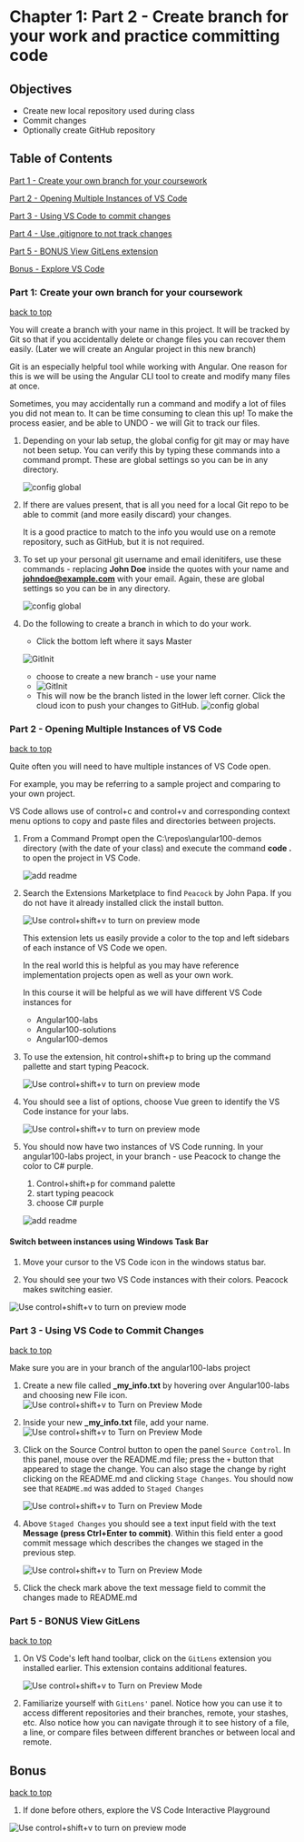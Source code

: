 # Chapter 1: Part 2 - Create branch for your work and practice committing code

## Objectives

* Create new local repository used during class
* Commit changes
* Optionally create GitHub repository


## Table of Contents

[Part 1 - Create your own branch for your coursework](#part-1-create-your-own-branch-for-your-coursework)

[Part 2 - Opening Multiple Instances of VS Code](#part-2---opening-multiple-instances-of-vs-code)

[Part 3 - Using VS Code to commit changes](#part-3---using-vs-code-to-commit-changes)

[Part 4 - Use .gitignore to not track changes](#part-4---using-gitignore-to-ignore-changes)

[Part 5 - BONUS View GitLens extension](#part-5---BONUS-view-gitlens)

[Bonus - Explore VS Code](#bonus)

   
### **Part 1: Create your own branch for your coursework**
[back to top](#table-of-contents)

You will create a branch with your name in this project. It will be tracked by Git so that if you accidentally delete or change files you can recover them easily. (Later we will create an Angular project in this new branch) 

Git is an especially helpful tool while working with Angular. One reason for this is we will be using the Angular CLI tool to create and modify many files at once. 
    
Sometimes, you may accidentally run a command and modify a lot of files you did not mean to. It can be time consuming to clean this up! To make the process easier, and be able to UNDO - we will Git to track our files.
   
1. Depending on your lab setup, the global config for git may or may have not been setup. You can verify this by typing these commands into a command prompt.  These are global settings so you can be in any directory.

    ![config global](../screenshots/git-config-global-check.png)

2. If there are values present, that is all you need for a local Git repo to be able to commit (and more easily discard) your changes.  
    
    It is a good practice to match to the info you would use on a remote repository, such as  GitHub, but it is not required.

3. To set up your personal git username and email idenitifers, use these commands - replacing **John Doe** inside the quotes with your name and **johndoe@example.com** with your email. Again, these are global settings so you can be in any directory.

    ![config global](../screenshots/git-config-global.png)

4. Do the following to create a branch in which to do your work.
    * Click the bottom left where it says Master 
   
    ![GitInit](../screenshots/2-click-master.png)
    * choose to create a new branch - use your name
    * ![GitInit](../screenshots/2-create-branch-with-your-name.png)
    * This will now be the branch listed in the lower left corner. Click the cloud icon to push your changes to GitHub.
    ![config global](../screenshots/2-your-name-lower-left.png)




### **Part 2 - Opening Multiple Instances of VS Code**
[back to top](#table-of-contents)

Quite often you will need to have multiple instances of VS Code open.

For example, you may be referring to a sample project and comparing to your own project. 

VS Code allows use of control+c and control+v and corresponding context menu options to copy and paste files and directories between projects.  

1. From a Command Prompt open the C:\repos\angular100-demos directory (with the date of your class) and execute the command **code .** to open the project in VS Code. 

    ![add readme](../screenshots/2-open-demos-from-prompt.png)


2. Search the Extensions Marketplace to find `Peacock` by John Papa. If you do not have it already installed click the install button.
   
   ![Use control+shift+v to turn on preview mode](../screenshots/extensions-install-menu.png)

    This extension lets us easily provide a color to the top and left sidebars of each instance of VS Code we open. 
    
    In the real world this is helpful as you may have reference implementation projects open as well as your own work.

    In this course it will be helpful as we will have different VS Code instances for 
    
    * Angular100-labs 
    * Angular100-solutions
    * Angular100-demos
    
3. To use the extension, hit control+shift+p to bring up the command pallette and start typing Peacock.
   
   ![Use control+shift+v to turn on preview mode](../screenshots/peacock-search.png)
   
4. You should see a list of options, choose Vue green to identify the VS Code instance for your labs.

   ![Use control+shift+v to turn on preview mode](../screenshots/peacock-favorites.png)

5. You should now have two instances of VS Code running. In your angular100-labs project, in your branch - use Peacock to change the color to C# purple. 

   1. Control+shift+p for command palette
   2. start typing peacock 
   3. choose C# purple
   
   ![add readme](../screenshots/my-course-purple.png)


#### Switch between instances using Windows Task Bar

1. Move your cursor to the VS Code icon in  the windows status bar.
   
2. You should see your two VS Code instances with their colors. Peacock makes switching easier.

 ![Use control+shift+v to turn on preview mode](../screenshots/VSCode-multiple-instances.png)


  
### **Part 3 - Using VS Code to Commit Changes**
[back to top](#table-of-contents)

Make sure you are in your branch of the angular100-labs project

1.  Create a new file called **_my_info.txt** by hovering over Angular100-labs and choosing new File icon.
    ![Use control+shift+v to Turn on Preview Mode](../screenshots/1-2-new-file-hover.png)
   
   
2.  Inside your new **_my_info.txt** file, add your name. 
    ![Use control+shift+v to Turn on Preview Mode](../screenshots/2-update-readme.png)


3.  Click on the Source Control button to open the panel `Source Control`. In this panel, mouse over the README.md file; press the `+` button that appeared to stage the change. You can also stage the change by right clicking on the README.md and clicking `Stage Changes`. You should now see that `README.md` was added to `Staged Changes`

    ![Use control+shift+v to Turn on Preview Mode](../screenshots/git-vscode-stage-readme.png)

4.  Above `Staged Changes` you should see a text input field with the text **Message (press Ctrl+Enter to commit)**. Within this field enter a good commit message which describes the changes we staged in the previous step.

    ![Use control+shift+v to Turn on Preview Mode](../screenshots/vscode-commit.png)


5.  Click the check mark above the text message field to commit the changes made to README.md
   


### **Part 5 - BONUS View GitLens** 
[back to top](#table-of-contents)

1.  On VS Code's left hand toolbar, click on the `GitLens` extension you installed earlier. This extension contains additional features.

    ![Use control+shift+v to Turn on Preview Mode](../screenshots/gitlens.png)

1.  Familiarize yourself with `GitLens'` panel. Notice how you can use it to access different repositories and their branches, remote, your stashes, etc. Also notice how you can navigate through it to see history of a file, a line, or compare files between different branches or between local and remote.


## Bonus
[back to top](#table-of-contents)

1. If done before others, explore the VS Code Interactive Playground
   
![Use control+shift+v to turn on preview mode](../screenshots/interactive-playground.png)

